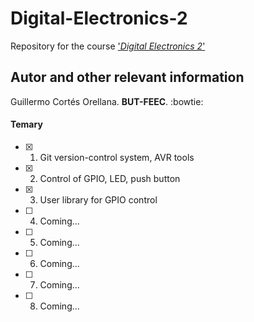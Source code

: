 # Digital-Electronics-2
Repository for the course ['*Digital Electronics 2*'](https://moodle.vutbr.cz/course/view.php?id=229631)

## Autor and other relevant information
Guillermo Cortés Orellana. **BUT-FEEC**.
:bowtie:

#### Temary 
- [x] 1. Git version-control system, AVR tools
- [x] 2. Control of GPIO, LED, push button
- [x] 3. User library for GPIO control
- [ ] 4. Coming...
- [ ] 5. Coming...
- [ ] 6. Coming...
- [ ] 7. Coming...
- [ ] 8. Coming...
